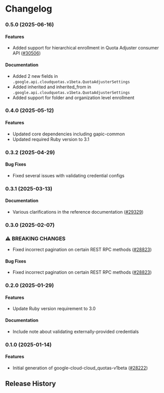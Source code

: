 # Changelog

### 0.5.0 (2025-06-16)

#### Features

* Added support for hierarchical enrollment in Quota Adjuster consumer API ([#30506](https://github.com/googleapis/google-cloud-ruby/issues/30506)) 
#### Documentation

* Added 2 new fields in `.google.api.cloudquotas.v1beta.QuotaAdjusterSettings` 
* Added inherited and inherited_from in `.google.api.cloudquotas.v1beta.QuotaAdjusterSettings` 
* Added support for folder and organization level enrollment 

### 0.4.0 (2025-05-12)

#### Features

* Updated core dependencies including gapic-common 
* Updated required Ruby version to 3.1 

### 0.3.2 (2025-04-29)

#### Bug Fixes

* Fixed several issues with validating credential configs 

### 0.3.1 (2025-03-13)

#### Documentation

* Various clarifications in the reference documentation ([#29329](https://github.com/googleapis/google-cloud-ruby/issues/29329)) 

### 0.3.0 (2025-02-07)

### ⚠ BREAKING CHANGES

* Fixed incorrect pagination on certain REST RPC methods ([#28823](https://github.com/googleapis/google-cloud-ruby/issues/28823))

#### Bug Fixes

* Fixed incorrect pagination on certain REST RPC methods ([#28823](https://github.com/googleapis/google-cloud-ruby/issues/28823)) 

### 0.2.0 (2025-01-29)

#### Features

* Update Ruby version requirement to 3.0 
#### Documentation

* Include note about validating externally-provided credentials 

### 0.1.0 (2025-01-14)

#### Features

* Initial generation of google-cloud-cloud_quotas-v1beta ([#28222](https://github.com/googleapis/google-cloud-ruby/issues/28222)) 

## Release History
